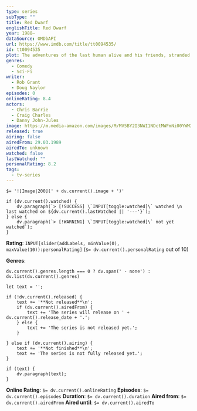 ```yaml
---
type: series
subType: ""
title: Red Dwarf
englishTitle: Red Dwarf
year: 1988–
dataSource: OMDbAPI
url: https://www.imdb.com/title/tt0094535/
id: tt0094535
plot: The adventures of the last human alive and his friends, stranded three million years into deep space on the mining ship Red Dwarf.
genres:
  - Comedy
  - Sci-Fi
writer:
  - Rob Grant
  - Doug Naylor
episodes: 0
onlineRating: 8.4
actors:
  - Chris Barrie
  - Craig Charles
  - Danny John-Jules
image: https://m.media-amazon.com/images/M/MV5BY2I3NWI1NDctMWFmNi00YWM2LWJiYTYtZjhlMzFmNjEzYWRjXkEyXkFqcGc@._V1_SX300.jpg
released: true
airing: false
airedFrom: 29.03.1989
airedTo: unknown
watched: false
lastWatched: ""
personalRating: 8.2
tags:
  - tv-series
---
```


`$= '![Image|200](' + dv.current().image + ')'`

```dataviewjs
if (dv.current().watched) {
	dv.paragraph(`> [!SUCCESS] \`INPUT[toggle:watched]\` watched \n last watched on ${dv.current().lastWatched || '---'}`);
} else {
	dv.paragraph(`> [!WARNING] \`INPUT[toggle:watched]\` not yet watched`);
}
```

**Rating**:  `INPUT[slider(addLabels, minValue(0), maxValue(10)):personalRating]` (`$= dv.current().personalRating` out of 10)

**Genres**:
```dataviewjs
dv.current().genres.length === 0 ? dv.span(' - none') : dv.list(dv.current().genres)
```

```dataviewjs
let text = '';

if (!dv.current().released) {
	text += '**Not released**\n';
	if (dv.current().airedFrom) {
		text += 'The series will release on ' + dv.current().release_date + '.';
	} else {
		text += 'The series is not released yet.';
	}
	
} else if (dv.current().airing) {
	text += '**Not finished**\n';
	text += 'The series is not fully released yet.';
}

if (text) {
	dv.paragraph(text);
}
```

**Online Rating**: `$= dv.current().onlineRating`
**Episodes**: `$= dv.current().episodes`
**Duration**:  `$= dv.current().duration`
**Aired from**: `$= dv.current().airedFrom`
**Aired until**: `$= dv.current().airedTo`
